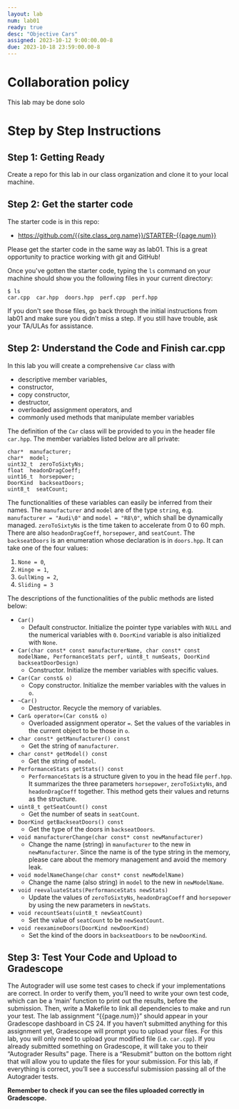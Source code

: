 ```yaml
---
layout: lab
num: lab01
ready: true
desc: "Objective Cars"
assigned: 2023-10-12 9:00:00.00-8
due: 2023-10-18 23:59:00.00-8
---
```


# Collaboration policy

This lab may be done solo 

# Step by Step Instructions

## Step 1: Getting Ready

Create a repo for this lab in our class organization and clone it to your local machine.

## Step 2: Get the starter code

The starter code is in this repo:

* <https://github.com/{{site.class_org.name}}/STARTER-{{page.num}}>

Please get the starter code in the same way as lab01. This is a great opportunity to practice working with git and GitHub!

Once you've gotten the starter code, typing the `ls` command on your machine should show you the following files in your current directory:
```
$ ls
car.cpp  car.hpp  doors.hpp  perf.cpp  perf.hpp
```

If you don't see those files, go back through the initial instructions from lab01 and make sure you didn’t miss a step. If you still have trouble, ask your TA/ULAs for assistance.

## Step 2: Understand the Code and Finish car.cpp 

In this lab you will create a comprehensive `Car` class with
* descriptive member variables, 
* constructor, 
* copy constructor, 
* destructor, 
* overloaded assignment operators, and
* commonly used methods that manipulate member variables

The definition of the `Car` class will be provided to you in the header file `car.hpp`. The member variables listed below are all private:
```
char*  manufacturer;
char*  model;
uint32_t  zeroToSixtyNs;
float  headonDragCoeff;
uint16_t  horsepower;
DoorKind  backseatDoors;
uint8_t  seatCount;
```

The functionalities of these variables can easily be inferred from their names. The `manufacturer` and `model` are of the type `string`, e.g. `manufacturer = "Audi\0"` and `model = "R8\0"`, which shall be dynamically managed. `zeroToSixtyNs` is the time taken to accelerate from 0 to 60 mph. There are also `headonDragCoeff`, `horsepower`, and `seatCount`. The `backseatDoors` is an enumeration whose declaration is in `doors.hpp`. It can take one of the four values: 
1. `None = 0`, 
2. `Hinge = 1`, 
3. `GullWing = 2`, 
4. `Sliding = 3`

The descriptions of the functionalities of the public methods are listed below:

* `Car()`
	* Default constructor. Initialize the pointer type variables with `NULL` and the numerical variables with `0`. `DoorKind` variable is also initialized with `None`.
* `Car(char const* const manufacturerName, char const* const modelName, PerformanceStats perf, uint8_t numSeats, DoorKind backseatDoorDesign)`
	* Constructor. Initialize the member variables with specific values.
* `Car(Car const& o)`
	* Copy constructor. Initialize the member variables with the values in `o`.
* `~Car()`
	* Destructor. Recycle the memory of variables.
* `Car& operator=(Car const& o)`
	* Overloaded assignment operator `=`. Set the values of the variables in the current object to be those in `o`.
* `char const* getManufacturer() const`
	* Get the string of `manufacturer`.
* `char const* getModel() const`
	* Get the string of `model`.
* `PerformanceStats getStats() const`
	* `PerformanceStats` is a structure given to you in the head file `perf.hpp`. It summarizes the three parameters `horsepower`, `zeroToSixtyNs`, and `headonDragCoeff` together. This method gets their values and returns as the structure.
* `uint8_t getSeatCount() const`
	* Get the number of seats in `seatCount`.
* `DoorKind getBackseatDoors() const`
	* Get the type of the doors in `backseatDoors`.
* `void manufacturerChange(char const* const newManufacturer)`
	* Change the name (string) in `manufacturer` to the new in `newManufacturer`. Since the name is of the type string in the memory, please care about the memory management and avoid the memory leak.
* `void modelNameChange(char const* const newModelName)`
	* Change the name (also string) in `model` to the new in `newModelName`.
* `void reevaluateStats(PerformanceStats newStats)`
	* Update the values of `zeroToSixtyNs`, `headonDragCoeff` and `horsepower` by using the new parameters in `newStats`.
* `void recountSeats(uint8_t newSeatCount)`
	* Set the value of `seatCount` to be `newSeatCount`.
* `void reexamineDoors(DoorKind newDoorKind)`
	* Set the kind of the doors in `backseatDoors` to be `newDoorKind`.


## Step 3: Test Your Code and Upload to Gradescope

The Autograder will use some test cases to check if your implementations are correct. In order to verify them, you’ll need to write your own test code, which can be a ‘main’ function to print out the results, before the submission. Then, write a Makefile to link all dependencies to make and run your test. 
The lab assignment “{{page.num}}” should appear in your Gradescope dashboard in CS 24. If you haven’t submitted anything for this assignment yet, Gradescope will prompt you to upload your files. For this lab, you will only need to upload your modified file (i.e. `car.cpp`). 
If you already submitted something on Gradescope, it will take you to their “Autograder Results” page. There is a “Resubmit” button on the bottom right that will allow you to update the files for your submission.
For this lab, if everything is correct, you’ll see a successful submission passing all of the Autograder tests.

**Remember to check if you can see the files uploaded correctly in Gradescope.**

